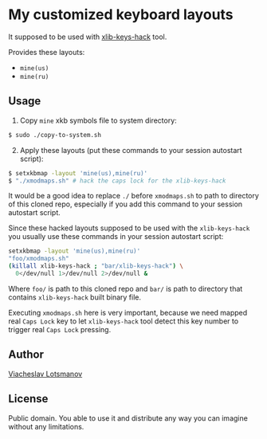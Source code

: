 My customized keyboard layouts
==============================

It supposed to be used with
[xlib-keys-hack](https://github.com/unclechu/xlib-keys-hack/) tool.

Provides these layouts:
* `mine(us)`
* `mine(ru)`

Usage
-----

1. Copy `mine` xkb symbols file to system directory:

  ```bash
  $ sudo ./copy-to-system.sh
  ```

2. Apply these layouts (put these commands to your session autostart script):

  ```bash
  $ setxkbmap -layout 'mine(us),mine(ru)'
  $ "./xmodmaps.sh" # hack the caps lock for the xlib-keys-hack
  ```

  It would be a good idea to replace `./` before `xmodmaps.sh` to path to
  directory of this cloned repo, especially if you add this command to your
  session autostart script.

  Since these hacked layouts supposed to be used with the `xlib-keys-hack` you
  usually use these commands in your session autostart script:

  ```bash
  setxkbmap -layout 'mine(us),mine(ru)'
  "foo/xmodmaps.sh"
  (killall xlib-keys-hack ; "bar/xlib-keys-hack") \
    0</dev/null 1>/dev/null 2>/dev/null &
  ```

  Where `foo/` is path to this cloned repo and `bar/` is path to directory
  that contains `xlib-keys-hack` built binary file.

  Executing `xmodmaps.sh` here is very important, because we need mapped real
  `Caps Lock` key to let `xlib-keys-hack` tool detect this key number to
  trigger real `Caps Lock` pressing.

Author
------

[Viacheslav Lotsmanov](https://github.com/unclechu)

License
-------

Public domain. You able to use it and distribute any way you can imagine
without any limitations.
